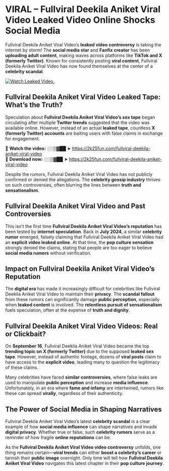 # VIRAL – Fullviral Deekila Aniket Viral Video Leaked Video Online Shocks Social Media 

Fullviral Deekila Aniket Viral Video’s **leaked video controversy** is taking the internet by storm! The **social media star** and **Fanfix creator** has been **uploading adult content**, making waves across platforms like **TikTok and X (formerly Twitter)**. Known for consistently posting **viral content**, Fullviral Deekila Aniket Viral Video has now found themselves at the center of a **celebrity scandal**.  

[![Watch Leaked Video.](https://miro.medium.com/v2/resize:fit:828/format:webp/1*cilzJN44JGOrTw9NJCrNHA.gif "Watch Leaked Video")](https://2k25fun.com/fullviral-deekila-aniket-viral-video)

## **Fullviral Deekila Aniket Viral Video Leaked Tape: What’s the Truth?**  
Speculation about **Fullviral Deekila Aniket Viral Video’s sex tape** began circulating after multiple **Twitter trends** suggested that the video was available online. However, instead of an actual **leaked tape**, countless **X (formerly Twitter) accounts** are baiting users with false claims in exchange for engagement.  

🔹 **Watch the video:** ░░▒▓██ ➤ https://2k25fun.com/fullviral-deekila-aniket-viral-video  
🔹 **Download now:** ░░▒▓██ ➤ https://2k25fun.com/fullviral-deekila-aniket-viral-video  

Despite the rumors, Fullviral Deekila Aniket Viral Video has not publicly confirmed or denied the allegations. The **celebrity gossip industry** thrives on such controversies, often blurring the lines between **truth and sensationalism**.  

## **Fullviral Deekila Aniket Viral Video and Past Controversies**  
This isn’t the first time **Fullviral Deekila Aniket Viral Video’s reputation** has been tested by **internet speculation**. Back in **July 2024**, a similar **celebrity rumor** emerged, falsely claiming that Fullviral Deekila Aniket Viral Video had an **explicit video leaked online**. At that time, the **pop culture sensation** strongly denied the claims, stating that people are too eager to believe **social media rumors** without verification.  

## **Impact on Fullviral Deekila Aniket Viral Video’s Reputation**  
The **digital era** has made it increasingly difficult for celebrities like Fullviral Deekila Aniket Viral Video to maintain their **privacy**. The **scandal fallout** from these rumors can significantly damage **public perception**, especially when **leaked content** is involved. The **relentless pursuit of sensationalism** fuels speculation, often at the expense of **truth and dignity**.  

## **Fullviral Deekila Aniket Viral Video Videos: Real or Clickbait?**  
On **September 16**, Fullviral Deekila Aniket Viral Video became the top **trending topic on X (formerly Twitter)** due to the supposed **leaked sex tape**. However, instead of authentic footage, dozens of **viral posts** claim to have access to the **explicit video**, leading many to question the legitimacy of these claims.  

Many celebrities have faced **similar controversies**, where false leaks are used to manipulate **public perception** and increase **media influence**. Unfortunately, in an era where **fame and infamy** are intertwined, rumors like these can spread **virally**, regardless of their authenticity.  

## **The Power of Social Media in Shaping Narratives**  
Fullviral Deekila Aniket Viral Video’s latest **celebrity scandal** is a clear example of how **social media influence** can shape narratives and invade **digital privacy**. Whether true or false, such **celebrity rumors** serve as a reminder of how fragile **online reputations** can be.  

As the **Fullviral Deekila Aniket Viral Video video controversy** unfolds, one thing remains certain—**viral trends** can either **boost a celebrity’s career** or tarnish their **public image** overnight. Only time will tell how **Fullviral Deekila Aniket Viral Video** navigates this latest chapter in their **pop culture journey**. 